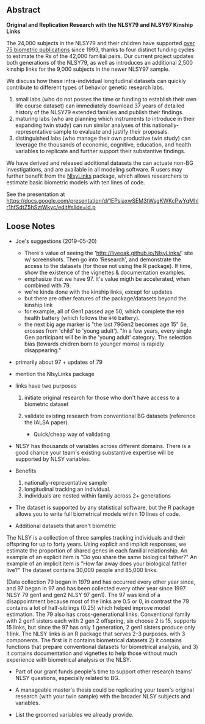 Abstract
------------------------

**Original and Replication Research with the NLSY79 and NLSY97 Kinship Links**

The 24,000 subjects in the NLSY79 and their children have supported [over 75 biometric publications](http://liveoak.github.io/NlsyLinks/research-publications.html) since 1993, thanks to four distinct funding cycles to estimate the Rs of the 42,000 familial pairs.  Our current project updates both generations of the NLSY79, as well as introduces an additional 2,500 kinship links for the 9,000 subjects in the newer NLSY97 sample.

We discuss how these intra-individual longitudinal datasets can quickly contribute to different types of behavior genetic research labs.  

1. small labs (who do not posses the time or funding to establish their own life course dataset) can immediately download 37 years of detailed history of the NLSY79 extended families and publish their findings.  
2. maturing labs (who are planning which instruments to introduce in their expanding twin study) can run similar analyses of this nationally-representative sample to evaluate and justify their proposals.  
3. distinguished labs (who manage their own productive twin study) can leverage the thousands of economic, cognitive, education, and health variables to replicate and further support their substantive findings.

We have derived and released additional datasets the can actuate non-BG investigations, and are available in all modeling software.  R users may further benefit from the [NlsyLinks](http://liveoak.github.io/NlsyLinks/) package, which allows researchers to estimate basic biometric models with ten lines of code.

See the presentation at
https://docs.google.com/presentation/d/1EPsiaxwSEM3tWsgKWKcPwYqMhIr1hfSdtZ5hSztWkyc/edit#slide=id.p

Loose Notes
------------------------

* Joe's suggestions (2019-05-20)
    * There's value of seeing the 'http://liveoak.github.io/NlsyLinks/' site w/ screenshots.  Then go into 'Research', and demonstrate the access to the datasets (for those not using the R package).  If time, show the existence of the vignettes & documentation examples.
    * emphasize that we have 97.  It's value migth be accelerated, when combined with 79.
    * we're kinda done with the kinship links, except for updates.
    * but there are other features of the package/datasets beyond the kinship link
    * for example, all of Gen1 passed age 50, which complete the `H50` health battery (which follows the `H40` battery).
    * the next big age marker is "the last 79Gen2 becomes age 15" (ie, crosses from 'child' to 'young adult'). "In a few years, every single Gen participant will be in the 'young adult' category.  The selection bias (towards chidren born to younger moms) is rapidly disappearing."

* primarily about 97 + updates of 79

* mention the NlsyLinks package

* links have two purposes
    1. initiate original research for those who don't have access to a biometric dataset
    2. validate existing research from conventional BG datasets (reference the IALSA paper).

        * Quick/cheap way of validating

* NLSY has thousands of variables across different domains.  There is a good chance your team's existing substantive expertise will be supported by NLSY variables.

* Benefits
    1. nationally-representative sample
    1. longitudinal tracking an individual.  
    1. individuals are nested within family across 2+ generations

* The dataset is supported by any statistical software, but the R package allows you to write full biometrical models within 10 lines of code.

* Additional datasets that aren't biometric

The NLSY is a collection of three samples tracking individuals and their offspring for up to forty years.  Using explicit and implicit responses, we estimate the proportion of shared genes in each familial relationship. An example of an explicit item is "Do you share the same biological father?" An example of an implicit item is "How far away does your biological father live?" The dataset contains 30,000 people and 85,000 links.

(Data collection 79 began in 1979 and has occurred every other year since, and 97 began in 97 and has been collected every other year since 1997. NLSY 79 gen1 and gen2 NLSY 97 gen1). The 97 was kind of a disappointment because most of the links are 0.5 or 0, in contrast the 79 contains a lot of half-siblings (0.25) which helped improve model estimation.  The 79 also has cross-generational links.  Conventional family with 2 gen1 sisters each with 2 gen 2 offspring, six choose 2 is 15, supports 15 links, but since the 97 has only 1 generation, 2 gen1 sisters produce only 1 link.  The NLSY links is an R package that serves 2-3 purposes.  with 3 components.  The first is it contains biometrical datasets 2) it contains functions that prepare conventional datasets for biometrical analysis, and 3) it contains   documentation and vignettes to help those without much experience with biometrical analysis or the NLSY.


* Part of our grant funds people's time to support other research teams' NLSY questions, especially related to BG.

* A manageable master's thesis could be replicating your team's original research (with your twin sample) with the broader NLSY subjects and variables.

* List the groomed variables we already provide.

